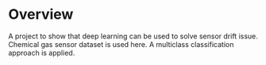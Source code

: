 # Overview
A project to show that deep learning can be used to solve sensor drift issue. Chemical gas sensor dataset is used here. A multiclass classification approach is applied.

